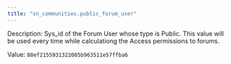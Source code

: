 ```yaml
---
title: "sn_communities.public_forum_user"
---
```


Description: Sys_id of the Forum User whose type is Public. This value will be used every time while calculationg the Access permissions to forums.


Value: `88ef2155931322005b963511e57ffba6`